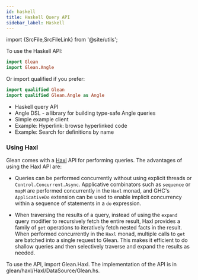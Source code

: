 ```yaml
---
id: haskell
title: Haskell Query API
sidebar_label: Haskell
---
```


import {SrcFile,SrcFileLink} from '@site/utils';

To use the Haskell API:

```haskell
import Glean
import Glean.Angle
```

Or import qualified if you prefer:

```haskell
import qualified Glean
import qualified Glean.Angle as Angle
```

 * <SrcFileLink file="glean/hs/Glean/Query/Thrift.hs">Haskell query API</SrcFileLink>
 * <SrcFileLink file="glean/hs/Glean/Query/Angle.hs">Angle DSL</SrcFileLink> - a library for building type-safe Angle queries
 * <SrcFileLink file="glean/client/hs/example/Example.hs">Simple example client</SrcFileLink>
 * <SrcFileLink file="glean/demo/Hyperlink.hs">Example: Hyperlink: browse hyperlinked code</SrcFileLink>
 * <SrcFileLink file="glean/lib/Glean/Search/Search.hs">Example: Search for definitions by name</SrcFileLink>

### Using Haxl

Glean comes with a [Haxl](https://github.com/facebook/Haxl/) API for performing queries. The advantages of using the Haxl API are:

* Queries can be performed concurrently without using explicit threads
  or `Control.Concurrent.Async`. Applicative combinators such as
  `sequence` or `mapM` are performed concurrently in the `Haxl` monad,
  and GHC's `ApplicativeDo` extension can be used to enable implicit
  concurrency within a sequence of statements in a `do` expression.

* When traversing the results of a query, instead of using the
  `expand` query modifier to recursively fetch the entire result,
  Haxl provides a family of `get` operations to iteratively fetch
  nested facts in the result.  When performed concurrently in the
  `Haxl` monad, multiple calls to `get` are batched into a single
  request to Glean. This makes it efficient to do shallow queries and
  then selectively traverse and expand the results as needed.

To use the API, import <SrcFileLink
file="glean/client/hs/Glean/Haxl.hs">Glean.Haxl</SrcFileLink>. The
implementation of the API is in <SrcFileLink
file="glean/haxl/Haxl/DataSource/Glean.hs">glean/haxl/Haxl/DataSource/Glean.hs</SrcFileLink>.
